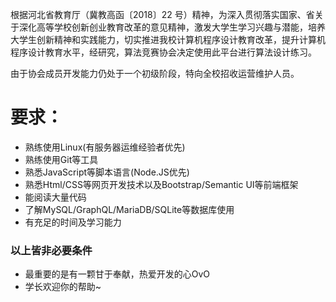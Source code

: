 根据河北省教育厅（冀教高函〔2018〕22 号）精神，为深入贯彻落实国家、省关于深化高等学校创新创业教育改革的意见精神，激发大学生学习兴趣与潜能，培养大学生创新精神和实践能力，切实推进我校计算机程序设计教育改革，提升计算机程序设计教育水平，经研究，算法竞赛协会决定使用此平台进行算法设计练习。

由于协会成员开发能力仍处于一个初级阶段，特向全校招收运营维护人员。
# 要求：
- 熟练使用Linux(有服务器运维经验者优先)
- 熟练使用Git等工具
- 熟悉JavaScript等脚本语言(Node.JS优先)
- 熟悉Html/CSS等网页开发技术以及Bootstrap/Semantic UI等前端框架
- 能阅读大量代码
- 了解MySQL/GraphQL/MariaDB/SQLite等数据库使用
- 有充足的时间及学习能力

### 以上皆非必要条件

- 最重要的是有一颗甘于奉献，热爱开发的心OvO
- 学长欢迎你的帮助~
